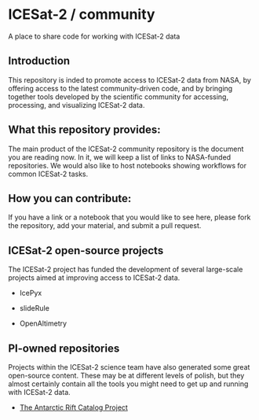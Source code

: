 # ICESat-2 / community
A place to share code for working with ICESat-2 data

## Introduction

This repository is inded to promote access to ICESat-2 data from NASA, by offering access to the latest community-driven code, and by bringing together tools developed by the scientific community for accessing, processing, and visualizing ICESat-2 data.  

## What this repository provides:

The main product of the ICESat-2 community repository is the document you are reading now.  In it, we will keep a list of links to NASA-funded repositories.  We would also like to host notebooks showing workflows for common ICESat-2 tasks.

## How you can contribute:

If you have a link or a notebook that you would like to see here, please fork the repository, add your material, and submit a pull request.

## ICESat-2 open-source projects

The ICESat-2 project has funded the development of several large-scale projects aimed at improving access to ICESat-2 data.

- IcePyx

- slideRule

-  OpenAltimetry

## PI-owned repositories

Projects within the ICESat-2 science team have also generated some great open-source content.  These may be at different levels of polish, but they almost certainly contain all the tools you might need to get up and running with ICESat-2 data.

- [The Antarctic Rift Catalog Project](https://github.com/bradlipovsky/antarctic-rift-catalog)
